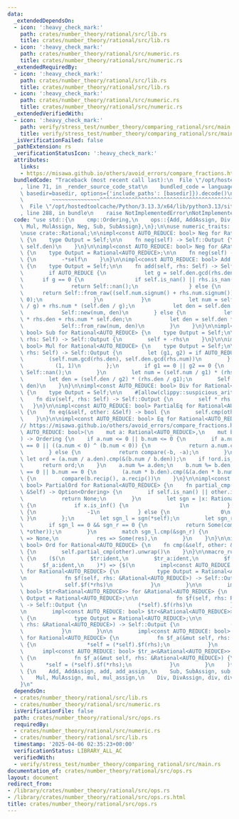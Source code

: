 ```yaml
---
data:
  _extendedDependsOn:
  - icon: ':heavy_check_mark:'
    path: crates/number_theory/rational/src/lib.rs
    title: crates/number_theory/rational/src/lib.rs
  - icon: ':heavy_check_mark:'
    path: crates/number_theory/rational/src/numeric.rs
    title: crates/number_theory/rational/src/numeric.rs
  _extendedRequiredBy:
  - icon: ':heavy_check_mark:'
    path: crates/number_theory/rational/src/lib.rs
    title: crates/number_theory/rational/src/lib.rs
  - icon: ':heavy_check_mark:'
    path: crates/number_theory/rational/src/numeric.rs
    title: crates/number_theory/rational/src/numeric.rs
  _extendedVerifiedWith:
  - icon: ':heavy_check_mark:'
    path: verify/stress_test/number_theory/comparing_rational/src/main.rs
    title: verify/stress_test/number_theory/comparing_rational/src/main.rs
  _isVerificationFailed: false
  _pathExtension: rs
  _verificationStatusIcon: ':heavy_check_mark:'
  attributes:
    links:
    - https://misawa.github.io/others/avoid_errors/compare_fractions.html
  bundledCode: "Traceback (most recent call last):\n  File \"/opt/hostedtoolcache/Python/3.13.3/x64/lib/python3.13/site-packages/onlinejudge_verify/documentation/build.py\"\
    , line 71, in _render_source_code_stat\n    bundled_code = language.bundle(stat.path,\
    \ basedir=basedir, options={'include_paths': [basedir]}).decode()\n          \
    \         ~~~~~~~~~~~~~~~^^^^^^^^^^^^^^^^^^^^^^^^^^^^^^^^^^^^^^^^^^^^^^^^^^^^^^^^^^^^^^^^^^\n\
    \  File \"/opt/hostedtoolcache/Python/3.13.3/x64/lib/python3.13/site-packages/onlinejudge_verify/languages/rust.py\"\
    , line 288, in bundle\n    raise NotImplementedError\nNotImplementedError\n"
  code: "use std::{\n    cmp::Ordering,\n    ops::{Add, AddAssign, Div, DivAssign,\
    \ Mul, MulAssign, Neg, Sub, SubAssign},\n};\n\nuse numeric_traits::{Integer, Recip};\n\
    \nuse crate::Rational;\n\nimpl<const AUTO_REDUCE: bool> Neg for Rational<AUTO_REDUCE>\
    \ {\n    type Output = Self;\n\n    fn neg(self) -> Self::Output {\n        Self::from_raw(-self.num,\
    \ self.den)\n    }\n}\n\nimpl<const AUTO_REDUCE: bool> Neg for &Rational<AUTO_REDUCE>\
    \ {\n    type Output = Rational<AUTO_REDUCE>;\n\n    fn neg(self) -> Self::Output\
    \ {\n        -*self\n    }\n}\n\nimpl<const AUTO_REDUCE: bool> Add for Rational<AUTO_REDUCE>\
    \ {\n    type Output = Self;\n\n    fn add(self, rhs: Self) -> Self::Output {\n\
    \        if AUTO_REDUCE {\n            let g = self.den.gcd(rhs.den);\n      \
    \      if g == 0 {\n                if self.is_nan() || rhs.is_nan() {\n     \
    \               return Self::nan();\n                } else {\n              \
    \      return Self::from_raw((self.num.signum() + rhs.num.signum()).signum(),\
    \ 0);\n                }\n            }\n            let num = self.num * (rhs.den\
    \ / g) + rhs.num * (self.den / g);\n            let den = self.den / g * rhs.den;\n\
    \            Self::new(num, den)\n        } else {\n            let num = self.num\
    \ * rhs.den + rhs.num * self.den;\n            let den = self.den * rhs.den;\n\
    \            Self::from_raw(num, den)\n        }\n    }\n}\n\nimpl<const AUTO_REDUCE:\
    \ bool> Sub for Rational<AUTO_REDUCE> {\n    type Output = Self;\n\n    fn sub(self,\
    \ rhs: Self) -> Self::Output {\n        self + -rhs\n    }\n}\n\nimpl<const AUTO_REDUCE:\
    \ bool> Mul for Rational<AUTO_REDUCE> {\n    type Output = Self;\n\n    fn mul(self,\
    \ rhs: Self) -> Self::Output {\n        let (g1, g2) = if AUTO_REDUCE {\n    \
    \        (self.num.gcd(rhs.den), self.den.gcd(rhs.num))\n        } else {\n  \
    \          (1, 1)\n        };\n        if g1 == 0 || g2 == 0 {\n            return\
    \ Self::nan();\n        }\n        let num = (self.num / g1) * (rhs.num / g2);\n\
    \        let den = (self.den / g2) * (rhs.den / g1);\n        Self::from_raw(num,\
    \ den)\n    }\n}\n\nimpl<const AUTO_REDUCE: bool> Div for Rational<AUTO_REDUCE>\
    \ {\n    type Output = Self;\n\n    #[allow(clippy::suspicious_arithmetic_impl)]\n\
    \    fn div(self, rhs: Self) -> Self::Output {\n        self * rhs.recip()\n \
    \   }\n}\n\nimpl<const AUTO_REDUCE: bool> PartialEq for Rational<AUTO_REDUCE>\
    \ {\n    fn eq(&self, other: &Self) -> bool {\n        self.cmp(other).is_eq()\n\
    \    }\n}\n\nimpl<const AUTO_REDUCE: bool> Eq for Rational<AUTO_REDUCE> {}\n\n\
    // https://misawa.github.io/others/avoid_errors/compare_fractions.html\nfn compare<const\
    \ AUTO_REDUCE: bool>(\n    mut a: Rational<AUTO_REDUCE>,\n    mut b: Rational<AUTO_REDUCE>,\n\
    ) -> Ordering {\n    if a.num <= 0 || b.num <= 0 {\n        if a.num == 0 || b.num\
    \ == 0 || ((a.num < 0) ^ (b.num < 0)) {\n            return a.num.cmp(&b.num);\n\
    \        } else {\n            return compare(-b, -a);\n        }\n    }\n   \
    \ let ord = (a.num / a.den).cmp(&(b.num / b.den));\n    if !ord.is_eq() {\n  \
    \      return ord;\n    }\n    a.num %= a.den;\n    b.num %= b.den;\n    if a.num\
    \ == 0 || b.num == 0 {\n        (a.num * b.den).cmp(&(a.den * b.num))\n    } else\
    \ {\n        compare(b.recip(), a.recip())\n    }\n}\n\nimpl<const AUTO_REDUCE:\
    \ bool> PartialOrd for Rational<AUTO_REDUCE> {\n    fn partial_cmp(&self, other:\
    \ &Self) -> Option<Ordering> {\n        if self.is_nan() || other.is_nan() {\n\
    \            return None;\n        }\n        let sgn = |x: Rational<AUTO_REDUCE>|\
    \ {\n            if x.is_inf() {\n                1\n            } else if x.is_neg_inf()\
    \ {\n                -1\n            } else {\n                0\n           \
    \ }\n        };\n        let sgn_l = sgn(*self);\n        let sgn_r = sgn(*other);\n\
    \        if sgn_l == 0 && sgn_r == 0 {\n            return Some(compare(*self,\
    \ *other));\n        }\n        match sgn_l.cmp(&sgn_r) {\n            Ordering::Equal\
    \ => None,\n            res => Some(res),\n        }\n    }\n}\n\nimpl<const AUTO_REDUCE:\
    \ bool> Ord for Rational<AUTO_REDUCE> {\n    fn cmp(&self, other: &Self) -> Ordering\
    \ {\n        self.partial_cmp(other).unwrap()\n    }\n}\n\nmacro_rules! impl_ops\
    \ {\n    ($(\n        $tr:ident,\n        $tr_a:ident,\n        $f:ident,\n  \
    \      $f_a:ident,\n    )*) => {$(\n        impl<const AUTO_REDUCE: bool> $tr<&Rational<AUTO_REDUCE>>\
    \ for Rational<AUTO_REDUCE> {\n            type Output = Rational<AUTO_REDUCE>;\n\
    \n            fn $f(self, rhs: &Rational<AUTO_REDUCE>) -> Self::Output {\n   \
    \             self.$f(*rhs)\n            }\n        }\n\n        impl<const AUTO_REDUCE:\
    \ bool> $tr<Rational<AUTO_REDUCE>> for &Rational<AUTO_REDUCE> {\n            type\
    \ Output = Rational<AUTO_REDUCE>;\n\n            fn $f(self, rhs: Rational<AUTO_REDUCE>)\
    \ -> Self::Output {\n                (*self).$f(rhs)\n            }\n        }\n\
    \n        impl<const AUTO_REDUCE: bool> $tr<&Rational<AUTO_REDUCE>> for &Rational<AUTO_REDUCE>\
    \ {\n            type Output = Rational<AUTO_REDUCE>;\n\n            fn $f(self,\
    \ rhs: &Rational<AUTO_REDUCE>) -> Self::Output {\n                (*self).$f(*rhs)\n\
    \            }\n        }\n\n        impl<const AUTO_REDUCE: bool> $tr_a<Rational<AUTO_REDUCE>>\
    \ for Rational<AUTO_REDUCE> {\n            fn $f_a(&mut self, rhs: Rational<AUTO_REDUCE>)\
    \ {\n                *self = (*self).$f(rhs);\n            }\n        }\n\n  \
    \      impl<const AUTO_REDUCE: bool> $tr_a<&Rational<AUTO_REDUCE>> for Rational<AUTO_REDUCE>\
    \ {\n            fn $f_a(&mut self, rhs: &Rational<AUTO_REDUCE>) {\n         \
    \       *self = (*self).$f(*rhs);\n            }\n        }\n    )*};\n}\n\nimpl_ops!\
    \ {\n    Add, AddAssign, add, add_assign,\n    Sub, SubAssign, sub, sub_assign,\n\
    \    Mul, MulAssign, mul, mul_assign,\n    Div, DivAssign, div, div_assign,\n\
    }\n"
  dependsOn:
  - crates/number_theory/rational/src/lib.rs
  - crates/number_theory/rational/src/numeric.rs
  isVerificationFile: false
  path: crates/number_theory/rational/src/ops.rs
  requiredBy:
  - crates/number_theory/rational/src/numeric.rs
  - crates/number_theory/rational/src/lib.rs
  timestamp: '2025-04-06 02:35:23+00:00'
  verificationStatus: LIBRARY_ALL_AC
  verifiedWith:
  - verify/stress_test/number_theory/comparing_rational/src/main.rs
documentation_of: crates/number_theory/rational/src/ops.rs
layout: document
redirect_from:
- /library/crates/number_theory/rational/src/ops.rs
- /library/crates/number_theory/rational/src/ops.rs.html
title: crates/number_theory/rational/src/ops.rs
---
```


